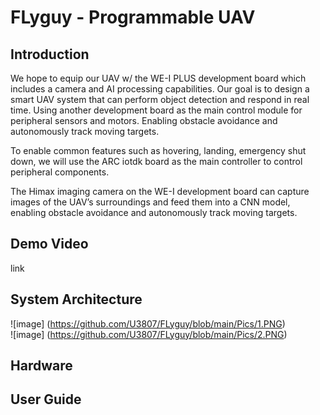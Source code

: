 # FLyguy - Programmable UAV   
## Introduction  
We hope to equip our UAV w/ the WE-I PLUS development board which includes a camera and AI processing capabilities. Our goal is to design a smart UAV system that can perform object detection and respond in real time. Using another development board as the main control module for peripheral sensors and motors. Enabling obstacle avoidance and autonomously track moving targets. 

To enable common features such as hovering, landing, emergency shut down, we will use the ARC iotdk board as the main controller to control peripheral components.  

The Himax imaging camera on the WE-I development board can capture images of the UAV’s surroundings and feed them into a CNN model, enabling obstacle avoidance and autonomously track moving targets. 

## Demo Video
link
## System Architecture
![image] (https://github.com/U3807/FLyguy/blob/main/Pics/1.PNG)  
![image] (https://github.com/U3807/FLyguy/blob/main/Pics/2.PNG)  
## Hardware
## User Guide

